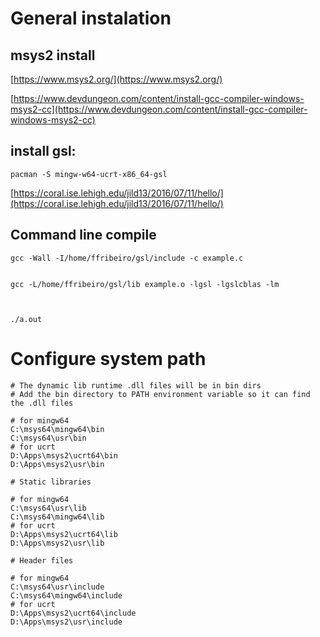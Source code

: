 # General instalation


## msys2 install

[https://www.msys2.org/](https://www.msys2.org/)

[https://www.devdungeon.com/content/install-gcc-compiler-windows-msys2-cc](https://www.devdungeon.com/content/install-gcc-compiler-windows-msys2-cc)

## install gsl:

```
pacman -S mingw-w64-ucrt-x86_64-gsl

```

[https://coral.ise.lehigh.edu/jild13/2016/07/11/hello/](https://coral.ise.lehigh.edu/jild13/2016/07/11/hello/)

## Command line compile


```
gcc -Wall -I/home/ffribeiro/gsl/include -c example.c


gcc -L/home/ffribeiro/gsl/lib example.o -lgsl -lgslcblas -lm



./a.out

```

# Configure system path


```
# The dynamic lib runtime .dll files will be in bin dirs
# Add the bin directory to PATH environment variable so it can find the .dll files

# for mingw64
C:\msys64\mingw64\bin
C:\msys64\usr\bin
# for ucrt
D:\Apps\msys2\ucrt64\bin
D:\Apps\msys2\usr\bin

# Static libraries

# for mingw64
C:\msys64\usr\lib
C:\msys64\mingw64\lib
# for ucrt
D:\Apps\msys2\ucrt64\lib
D:\Apps\msys2\usr\lib

# Header files

# for mingw64
C:\msys64\usr\include
C:\msys64\mingw64\include
# for ucrt
D:\Apps\msys2\ucrt64\include
D:\Apps\msys2\usr\include

```